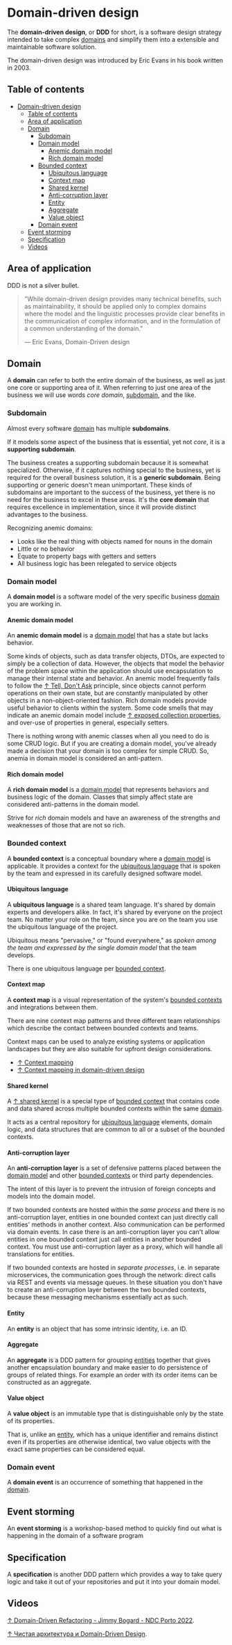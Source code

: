 # Domain-driven design

The **domain-driven design**, or **DDD** for short, is a software design strategy intended to take complex [domains](#domain) and simplify them into a extensible and maintainable software solution.

The domain-driven design was introduced by Eric Evans in his book written in 2003.

## Table of contents

- [Domain-driven design](#domain-driven-design)
  - [Table of contents](#table-of-contents)
  - [Area of application](#area-of-application)
  - [Domain](#domain)
    - [Subdomain](#subdomain)
    - [Domain model](#domain-model)
      - [Anemic domain model](#anemic-domain-model)
      - [Rich domain model](#rich-domain-model)
    - [Bounded context](#bounded-context)
      - [Ubiquitous language](#ubiquitous-language)
      - [Context map](#context-map)
      - [Shared kernel](#shared-kernel)
      - [Anti-corruption layer](#anti-corruption-layer)
      - [Entity](#entity)
      - [Aggregate](#aggregate)
      - [Value object](#value-object)
    - [Domain event](#domain-event)
  - [Event storming](#event-storming)
  - [Specification](#specification)
  - [Videos](#videos)

## Area of application

DDD is not a silver bullet.

> "While domain-driven design provides many technical benefits, such as maintainability, it should be applied only to complex domains where the model and the linguistic processes provide clear benefits in the communication of complex information, and in the formulation of a common understanding of the domain."
>
> — Eric Evans, Domain-Driven design

## Domain

A **domain** can refer to both the entire domain of the business, as well as just one core or supporting area of it. When referring to just one area of the business we will use words _core domain_, [subdomain](#subdomain), and the like.

### Subdomain

Almost every software [domain](#domain) has multiple **subdomains**.

If it models some aspect of the business that is essential, yet not _core_, it is a **supporting subdomain**.

The business creates a supporting subdomain because it is somewhat specialized. Otherwise, if it captures nothing special to the business, yet is required for the overall business solution, it is a **generic subdomain**. Being supporting or generic doesn't mean unimportant. These kinds of subdomains are important to the success of the business, yet there is no need for the business to excel in these areas. It's the **core domain** that requires excellence in implementation, since it will provide distinct advantages to the business.

Recognizing anemic domains:

- Looks like the real thing with objects named for nouns in the domain
- Little or no behavior
- Equate to property bags with getters and setters
- All business logic has been relegated to service objects

### Domain model

A **domain model** is a software model of the very specific business [domain](#domain) you are working in.

#### Anemic domain model

An **anemic domain model** is a [domain model](#domain-model) that has a state but lacks behavior.

Some kinds of objects, such as data transfer objects, DTOs, are expected to simply be a collection of data. However, the objects that model the behavior of the problem space within the application should use encapsulation to manage their internal state and behavior. An anemic model frequently fails to follow the [↑ Tell, Don't Ask](https://deviq.com/principles/tell-dont-ask) principle, since objects cannot perform operations on their own state, but are constantly manipulated by other objects in a non-object-oriented fashion. Rich domain models provide useful behavior to clients within the system. Some code smells that may indicate an anemic domain model include [↑ exposed collection properties](https://deviq.com/antipatterns/exposing-collection-properties), and over-use of properties in general, especially setters.

There is nothing wrong with anemic classes when all you need to do is some CRUD logic. But if you are creating a domain model, you've already made a decision that your domain is too complex for simple CRUD. So, anemia in domain model is considered an anti-pattern.

#### Rich domain model

A **rich domain model** is a [domain model](#domain-model) that represents behaviors and business logic of the domain. Classes that simply affect state are considered anti-patterns in the domain model.

Strive for _rich_ domain models and have an awareness of the strengths and weaknesses of those that are not so rich.

### Bounded context

A **bounded context** is a conceptual boundary where a [domain model](#domain-model) is applicable. It provides a context for the [ubiquitous language](#ubiquitous-language) that is spoken by the team and expressed in its carefully designed software model.

#### Ubiquitous language

A **ubiquitous language** is a shared team language. It's shared by domain experts and developers alike. In fact, it's shared by everyone on the project team. No matter your role on the team, since you are on the team you use the ubiquitous language of the project.

Ubiquitous means "pervasive," or "found everywhere," as _spoken among the team and expressed by the single domain model_ that the team develops.

There is one ubiquitous language per [bounded context](#bounded-context).

#### Context map

A **context map** is a visual representation of the system's [bounded contexts](#bounded-context) and integrations between them.

There are nine context map patterns and three different team relationships which describe the contact between bounded contexts and teams.

Context maps can be used to analyze existing systems or application landscapes but they are also suitable for upfront design considerations.

- [↑ Context mapping](https://github.com/ddd-crew/context-mapping)
- [↑ Context mapping in domain-driven design](https://medium.com/ingeniouslysimple/context-mapping-in-domain-driven-design-9063465d2eb8)

#### Shared kernel

A [↑ shared kernel](https://deviq.com/domain-driven-design/shared-kernel) is a special type of [bounded context](#bounded-context) that contains code and data shared across multiple bounded contexts within the same [domain](#domain).

It acts as a central repository for [ubiquitous language](#ubiquitous-language) elements, domain logic, and data structures that are common to all or a subset of the bounded contexts.

#### Anti-corruption layer

An **anti-corruption layer** is a set of defensive patterns placed between the [domain model](#domain-model) and other [bounded contexts](#bounded-context) or third party dependencies.

The intent of this layer is to prevent the intrusion of foreign concepts and models into the domain model.

If two bounded contexts are hosted within the _same process_ and there is no anti-corruption layer, entities in one bounded context can just directly call entities' methods in another context. Also communication can be performed via domain events. In case there is an anti-corruption layer you can't allow entities in one bounded context just call entities in another bounded context. You must use anti-corruption layer as a proxy, which will handle all translations for entities.

If two bounded contexts are hosted in _separate processes_, i.e. in separate microservices, the communication goes through the network: direct calls via REST and events via message queues. In these situation you don't have to create an anti-corruption layer between the two bounded contexts, because these messaging mechanisms essentially act as such.

#### Entity

An **entity** is an object that has some intrinsic identity, i.e. an ID.

#### Aggregate

An **aggregate** is a DDD pattern for grouping [entities](#entity) together that gives another encapsulation boundary and make easier to do persistence of groups of related things. For example an order with its order items can be constructed as an aggregate.

#### Value object

A **value object** is an immutable type that is distinguishable only by the state of its properties.

That is, unlike an [entity](#entity), which has a unique identifier and remains distinct even if its properties are otherwise identical, two value objects with the exact same properties can be considered equal.

### Domain event

A **domain event** is an occurrence of something that happened in the [domain](#domain).

## Event storming

An **event storming** is a workshop-based method to quickly find out what is happening in the domain of a software program

## Specification

A **specification** is another DDD pattern which provides a way to take query logic and take it out of your repositories and put it into your domain model.

## Videos

[↑ Domain-Driven Refactoring - Jimmy Bogard - NDC Porto 2022](https://www.youtube.com/watch?v=gxgKgMvPH9I).

[↑ Чистая архитектура и Domain-Driven Design](https://www.youtube.com/watch?v=fx6NWIgjH7w).
